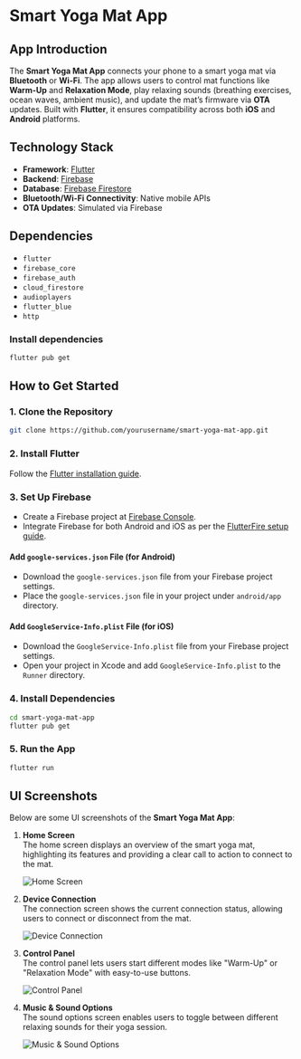 # Smart Yoga Mat App

## App Introduction

The **Smart Yoga Mat App** connects your phone to a smart yoga mat via **Bluetooth** or **Wi-Fi**. The app allows users to control mat functions like **Warm-Up** and **Relaxation Mode**, play relaxing sounds (breathing exercises, ocean waves, ambient music), and update the mat’s firmware via **OTA** updates. Built with **Flutter**, it ensures compatibility across both **iOS** and **Android** platforms.

## Technology Stack

- **Framework**: [Flutter](https://flutter.dev)
- **Backend**: [Firebase](https://firebase.google.com)
- **Database**: [Firebase Firestore](https://firebase.google.com/docs/firestore)
- **Bluetooth/Wi-Fi Connectivity**: Native mobile APIs
- **OTA Updates**: Simulated via Firebase

## Dependencies

- `flutter`
- `firebase_core`
- `firebase_auth`
- `cloud_firestore`
- `audioplayers`
- `flutter_blue`
- `http`

### Install dependencies
```bash
flutter pub get
```

## How to Get Started

### 1. Clone the Repository
```bash
git clone https://github.com/yourusername/smart-yoga-mat-app.git
```

### 2. Install Flutter
Follow the [Flutter installation guide](https://flutter.dev/docs/get-started/install).

### 3. Set Up Firebase
- Create a Firebase project at [Firebase Console](https://console.firebase.google.com/).
- Integrate Firebase for both Android and iOS as per the [FlutterFire setup guide](https://firebase.flutter.dev/docs/overview#installation).

#### Add `google-services.json` File (for Android)
- Download the `google-services.json` file from your Firebase project settings.
- Place the `google-services.json` file in your project under `android/app` directory.

#### Add `GoogleService-Info.plist` File (for iOS)
- Download the `GoogleService-Info.plist` file from your Firebase project settings.
- Open your project in Xcode and add `GoogleService-Info.plist` to the `Runner` directory.

### 4. Install Dependencies
```bash
cd smart-yoga-mat-app
flutter pub get
```

### 5. Run the App
```bash
flutter run
```

## UI Screenshots

Below are some UI screenshots of the **Smart Yoga Mat App**:

1. **Home Screen**  
   The home screen displays an overview of the smart yoga mat, highlighting its features and providing a clear call to action to connect to the mat.
   
   ![Home Screen](assets/screenshots/home_screen.jpg)

2. **Device Connection**  
   The connection screen shows the current connection status, allowing users to connect or disconnect from the mat.

   ![Device Connection](assets/screenshots/device_connection.jpg)

3. **Control Panel**  
   The control panel lets users start different modes like "Warm-Up" or "Relaxation Mode" with easy-to-use buttons.

   ![Control Panel](assets/screenshots/control_panel.jpg)

4. **Music & Sound Options**  
   The sound options screen enables users to toggle between different relaxing sounds for their yoga session.

   ![Music & Sound Options](assets/screenshots/music_sound_options.jpg)

